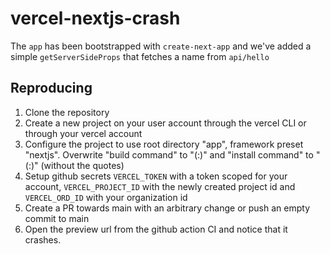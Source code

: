 # vercel-nextjs-crash

The `app` has been bootstrapped with `create-next-app` and we've added a simple `getServerSideProps` that fetches a name from `api/hello`

## Reproducing

1. Clone the repository
3. Create a new project on your user account through the vercel CLI or through your vercel account
4. Configure the project to use root directory "app", framework preset "nextjs". Overwrite "build command" to "(:)" and "install command" to "(:)" (without the quotes)
5. Setup github secrets `VERCEL_TOKEN` with a token scoped for your account, `VERCEL_PROJECT_ID` with the newly created project id and `VERCEL_ORD_ID` with your organization id
6. Create a PR towards main with an arbitrary change or push an empty commit to main
7. Open the preview url from the github action CI and notice that it crashes.